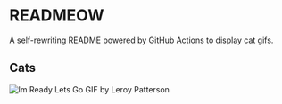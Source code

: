 # READMEOW

A self-rewriting README powered by GitHub Actions to display cat gifs.

## Cats

![Im Ready Lets Go GIF by Leroy Patterson](https://media1.giphy.com/media/CjmvTCZf2U3p09Cn0h/200.gif?cid=9acd02da07ko0ppy4vvsxl3uaonkoi53ret1ggbq3gwiyq7s&ep=v1_gifs_search&rid=200.gif&ct=g)
